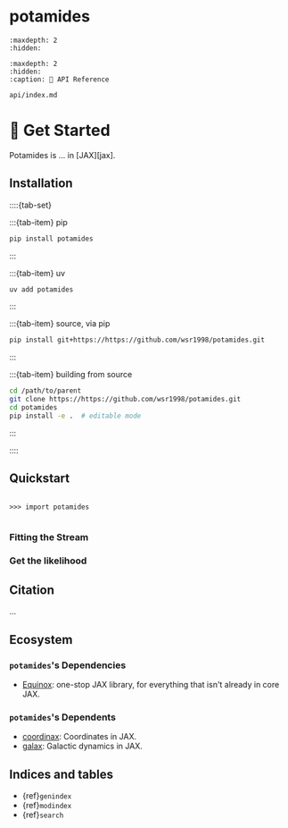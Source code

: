 # potamides

```{toctree}
:maxdepth: 2
:hidden:

```

```{toctree}
:maxdepth: 2
:hidden:
:caption: 🔌 API Reference

api/index.md
```

# 🚀 Get Started

Potamides is ... in [JAX][jax].

## Installation

<!-- [![PyPI version][pypi-version]][pypi-link]
[![PyPI platforms][pypi-platforms]][pypi-link] -->

::::{tab-set}

:::{tab-item} pip

```bash
pip install potamides
```

:::

:::{tab-item} uv

```bash
uv add potamides
```

:::

:::{tab-item} source, via pip

```bash
pip install git+https://https://github.com/wsr1998/potamides.git
```

:::

:::{tab-item} building from source

```bash
cd /path/to/parent
git clone https://https://github.com/wsr1998/potamides.git
cd potamides
pip install -e .  # editable mode
```

:::

::::

## Quickstart

```{code-block} python

>>> import potamides


```

### Fitting the Stream

### Get the likelihood

## Citation

...

## Ecosystem

### `potamides`'s Dependencies

- [Equinox][equinox]: one-stop JAX library, for everything that isn't already in
  core JAX.

### `potamides`'s Dependents

- [coordinax][coordinax]: Coordinates in JAX.
- [galax][galax]: Galactic dynamics in JAX.

 <!-- LINKS -->

[coordinax]: https://github.com/GalacticDynamics/coordinax
[equinox]: https://docs.kidger.site/equinox/
[galax]: https://github.com/GalacticDynamics/galax

## Indices and tables

- {ref}`genindex`
- {ref}`modindex`
- {ref}`search`
